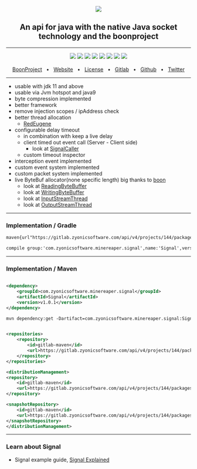 <div align="center">
<a href="https://zyonicsoftware.com"> <img src="https://i.postimg.cc/HnjVQNdQ/signal.png" /></a>
<h2>An api for java with the native Java socket technology and the boonproject</h2>
  <hr />
  <a href="https://gitlab.zyonicsoftware.com/mint9976/Signal/-/packages"><img src="https://img.shields.io/badge/release-v1.0.1-9cf" /></a>
  <a href="https://github.com/mintUI9976/Signal"><img src="https://img.shields.io/github/languages/code-size/mintUI9976/Signal?color=orange" /></a>
  <a href="https://github.com/mintUI9976/Signal"><img src="https://img.shields.io/tokei/lines/github/mintUI9976/Signal?color=yellow" /></a>
  <a href="https://github.com/mintUI9976/Signal/blob/master/LICENSE"><img src="https://img.shields.io/github/license/mintUI9976/Signal" /></a>
  <a href="https://github.com/mintUI9976/Signal/stargazers"><img src="https://img.shields.io/github/stars/mintUI9976/Signal?color=ff69b4" /></a>
  <a href=""><img src="https://img.shields.io/github/languages/count/mintUI9976/Signal?color=blueviolet" /></a>
  <img src="https://img.shields.io/discord/743171495454441503?label=discord&color=cyan" />
  <img src="https://img.shields.io/badge/opensource-❤-9cf">
  <br />
  <br />
  <a href="https://github.com/boonproject">BoonProject</a>
  <span>&nbsp;&nbsp;•&nbsp;&nbsp;</span>
  <a href="https://zyonicsoftware.com">Website</a>
  <span>&nbsp;&nbsp;•&nbsp;&nbsp;</span>
  <a href="https://github.com/mintUI9976/Signal/blob/master/LICENSE">License</a>
  <span>&nbsp;&nbsp;•&nbsp;&nbsp;</span>
  <a href="https://gitlab.zyonicsoftware.com">Gitlab</a>
  <span>&nbsp;&nbsp;•&nbsp;&nbsp;</span>
  <a href="https://github.com/Zyonic-Software">Github</a>
  <span>&nbsp;&nbsp;•&nbsp;&nbsp;</span>
  <a href="https://twitter.com/zyonicsoftware">Twitter</a>
  <br />
  <hr />
</div>

- usable with jdk 11 and above
- usable via Jvm hotspot and java9
- byte compression implemented
- better framework
- remove injection scopes / ipAddress check
- better thread allocation
    - [RedEugene](https://github.com/mintUI9976/RedEugene)
- configurable delay timeout
    - in combination with keep a live delay
    - client timed out event call (Server - Client side)
        - look
          at [SignalCaller](https://github.com/mintUI9976/Signal/blob/master/src/main/java/com/zyonicsoftware/minereaper/signal/caller/SignalCaller.java)
    - custom timeout inspector
- interception event implemented
- custom event system implemented
- custom packet system implemented
- live ByteBuf allocator(none specific length) big thanks to [boon](https://github.com/boonproject/boon)
    - look
      at [ReadingByteBuffer](https://github.com/mintUI9976/Signal/blob/master/src/main/java/com/zyonicsoftware/minereaper/signal/buffer/ReadingByteBuffer.java)
    - look
      at [WritingByteBuffer](https://github.com/mintUI9976/Signal/blob/master/src/main/java/com/zyonicsoftware/minereaper/signal/buffer/WritingByteBuffer.java)
    - look
      at [InputStreamThread](https://github.com/mintUI9976/Signal/blob/master/src/main/java/com/zyonicsoftware/minereaper/signal/incoming/InputStreamThread.java)
    - look
      at [OutputStreamThread](https://github.com/mintUI9976/Signal/blob/master/src/main/java/com/zyonicsoftware/minereaper/signal/outgoing/OutputStreamThread.java)

<hr />

### Implementation / Gradle

````xml
maven{url"https://gitlab.zyonicsoftware.com/api/v4/projects/144/packages/maven"}   
````

````xml
compile group:'com.zyonicsoftware.minereaper.signal',name:'Signal',version:'v1.0.1'
````

<hr />

### Implementation / Maven

````xml

<dependency>
    <groupId>com.zyonicsoftware.minereaper.signal</groupId>
    <artifactId>Signal</artifactId>
    <version>v1.0.1</version>
</dependency>
````

````xml
mvn dependency:get -Dartifact=com.zyonicsoftware.minereaper.signal:Signal:v1.0.1
````

````xml

<repositories>
    <repository>
        <id>gitlab-maven</id>
        <url>https://gitlab.zyonicsoftware.com/api/v4/projects/144/packages/maven</url>
    </repository>
</repositories>

<distributionManagement>
<repository>
    <id>gitlab-maven</id>
    <url>https://gitlab.zyonicsoftware.com/api/v4/projects/144/packages/maven</url>
</repository>

<snapshotRepository>
    <id>gitlab-maven</id>
    <url>https://gitlab.zyonicsoftware.com/api/v4/projects/144/packages/maven</url>
</snapshotRepository>
</distributionManagement>
````

<hr />

### Learn about Signal

- Signal example
  guide, [Signal Explained](https://gitlab.zyonicsoftware.com/mint9976/Signal/-/tree/master/src/main/java/com/zyonicsoftware/minereaper/signal/example)



